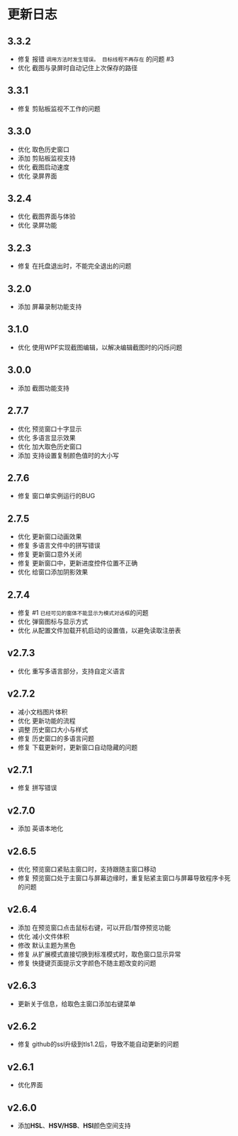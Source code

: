 # 更新日志

## 3.3.2

- 修复 报错 `调用方法时发生错误。 目标线程不再存在` 的问题 #3
- 优化 截图与录屏时自动记住上次保存的路径

## 3.3.1

- 修复 剪贴板监视不工作的问题

## 3.3.0

- 优化 取色历史窗口
- 添加 剪贴板监视支持
- 优化 截图启动速度
- 优化 录屏界面

## 3.2.4

- 优化 截图界面与体验
- 优化 录屏功能

## 3.2.3

- 修复 在托盘退出时，不能完全退出的问题

## 3.2.0

- 添加 屏幕录制功能支持

## 3.1.0

- 优化 使用WPF实现截图编辑，以解决编辑截图时的闪烁问题

## 3.0.0

- 添加 截图功能支持

## 2.7.7

- 优化 预览窗口十字显示
- 优化 多语言显示效果
- 优化 加大取色历史窗口
- 添加 支持设置复制颜色值时的大小写

## 2.7.6

- 修复 窗口单实例运行的BUG

## 2.7.5

- 优化 更新窗口动画效果
- 修复 多语言文件中的拼写错误
- 修复 更新窗口意外关闭
- 修复 更新窗口中，更新进度控件位置不正确
- 优化 给窗口添加阴影效果

## 2.7.4

- 修复 #1 `已经可见的窗体不能显示为模式对话框`的问题
- 优化 弹窗图标与显示方式
- 优化 从配置文件加载开机启动的设置值，以避免读取注册表

## v2.7.3

- 优化 重写多语言部分，支持自定义语言

## v2.7.2

- 减小文档图片体积
- 优化 更新功能的流程
- 调整 历史窗口大小与样式
- 修复 历史窗口的多语言问题
- 修复 下载更新时，更新窗口自动隐藏的问题

## v2.7.1

- 修复 拼写错误

## v2.7.0

- 添加 英语本地化

## v2.6.5

- 优化 预览窗口紧贴主窗口时，支持跟随主窗口移动
- 修复 预览窗口处于主窗口与屏幕边缘时，重复贴紧主窗口与屏幕导致程序卡死的问题

## v2.6.4

- 添加 在预览窗口点击鼠标右键，可以开启/暂停预览功能
- 优化 减小文件体积
- 修改 默认主题为黑色
- 修复 从扩展模式直接切换到标准模式时，取色窗口显示异常
- 修复 快捷键页面提示文字颜色不随主题改变的问题

## v2.6.3

- 更新关于信息，给取色主窗口添加右键菜单

## v2.6.2

- 修复 github的ssl升级到tls1.2后，导致不能自动更新的问题

## v2.6.1

- 优化界面

## v2.6.0

- 添加**HSL**、**HSV/HSB**、**HSI**颜色空间支持